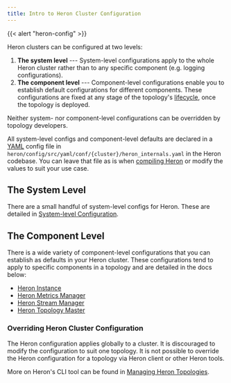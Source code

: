 ```yaml
---
title: Intro to Heron Cluster Configuration
---
```


{{< alert "heron-config" >}}

Heron clusters can be configured at two levels:

1. **The system level** --- System-level configurations apply to the whole
Heron cluster rather than to any specific component (e.g. logging configurations).
2. **The component level** --- Component-level configurations enable you to establish 
default configurations for different components. 
These configurations are fixed at any stage of the topology's
[lifecycle](../../../concepts/topologies#topology-lifecycle), once the topology
is deployed.

Neither system- nor component-level configurations can be overridden by topology developers.

All system-level configs and component-level defaults are declared in a
[YAML](http://www.yaml.org/) config file in `heron/config/src/yaml/conf/{cluster}/heron_internals.yaml`
in the Heron codebase. You can leave that file as is when [compiling
Heron](../../../developers/compiling) or modify the values to suit your use
case.

## The System Level

There are a small handful of system-level configs for Heron. These are detailed
in [System-level Configuration](../system).

## The Component Level

There is a wide variety of component-level configurations that you can establish
as defaults in your Heron cluster. These configurations tend to apply to
specific components in a topology and are detailed in the docs below:

* [Heron Instance](../instance)
* [Heron Metrics Manager](../metrics-manager)
* [Heron Stream Manager](../stmgr)
* [Heron Topology Master](../tmaster)

### Overriding Heron Cluster Configuration

The Heron configuration applies globally to a cluster. 
It is discouraged to modify the configuration to suit one topology.
It is not possible to override the Heron configuration
for a topology via Heron client or other Heron tools.

More on Heron's CLI tool can be found in [Managing Heron
Topologies](../../heron-cli).
